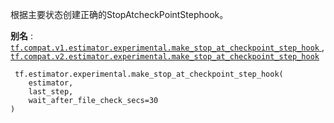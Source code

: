 根据主要状态创建正确的StopAtcheckPointStephook。

**别名** : [ `tf.compat.v1.estimator.experimental.make_stop_at_checkpoint_step_hook` ](/api_docs/python/tf/estimator/experimental/make_stop_at_checkpoint_step_hook), [ `tf.compat.v2.estimator.experimental.make_stop_at_checkpoint_step_hook` ](/api_docs/python/tf/estimator/experimental/make_stop_at_checkpoint_step_hook)

```
 tf.estimator.experimental.make_stop_at_checkpoint_step_hook(
    estimator,
    last_step,
    wait_after_file_check_secs=30
)
 
```

